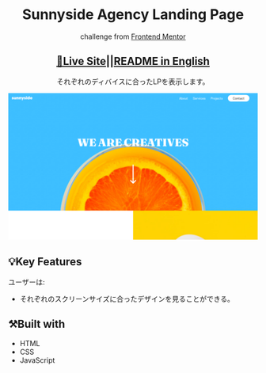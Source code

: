 <h1 align="center">Sunnyside Agency Landing Page</h1>

<p align="center">challenge from <a href="https://www.frontendmentor.io">Frontend Mentor</a></p>
<h2 align="center"><a href="https://saem843.github.io/Sunnyside-Agency-LP/">🚀Live Site</a>||<a href="./README.md">README in English</h2></a>
<p align="center">それぞれのディバイスに合ったLPを表示します。</p>

![Completed Rest Countries API](./design/screenshot.png)

## 💡Key Features

ユーザーは:

- それぞれのスクリーンサイズに合ったデザインを見ることができる。

## ⚒️Built with

- HTML
- CSS
- JavaScript
